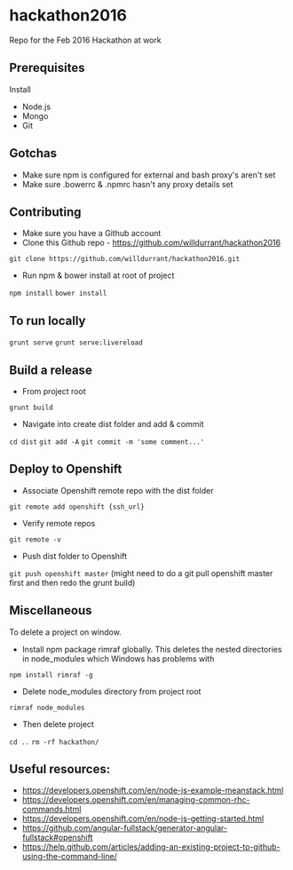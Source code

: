 # hackathon2016
Repo for the Feb 2016 Hackathon at work


## Prerequisites 

Install
* Node.js
* Mongo
* Git


## Gotchas

* Make sure npm is configured for external and bash proxy's aren't set
* Make sure .bowerrc & .npmrc hasn't any proxy details set


## Contributing

* Make sure you have a Github account
* Clone this Github repo - https://github.com/willdurrant/hackathon2016

```git clone https://github.com/willdurrant/hackathon2016.git```

* Run npm & bower install at root of project

```npm install```
```bower install```

## To run locally

```grunt serve```
```grunt serve:livereload```
	
## Build a release
* From project root

```grunt build```

* Navigate into create dist folder and add & commit

```cd dist```
```git add -A```
```git commit -m 'some comment...'```

## Deploy to Openshift	
	
* Associate Openshift remote repo with the dist folder

```git remote add openshift {ssh_url}```
	
* Verify remote repos

```git remote -v```

* Push dist folder to Openshift

```git push openshift master```
  (might need to do a git pull openshift master first and then redo the grunt build)
	
## Miscellaneous

To delete a project on window.
* Install npm package rimraf globally. This deletes the nested directories in node_modules which Windows has problems with

```npm install rimraf -g```
* Delete node_modules directory from project root

```rimraf node_modules```
* Then delete project

```cd ..```
```rm -rf hackathon/```
	
## Useful resources:
* https://developers.openshift.com/en/node-js-example-meanstack.html
* https://developers.openshift.com/en/managing-common-rhc-commands.html
* https://developers.openshift.com/en/node-js-getting-started.html
* https://github.com/angular-fullstack/generator-angular-fullstack#openshift
* https://help.github.com/articles/adding-an-existing-project-to-github-using-the-command-line/

